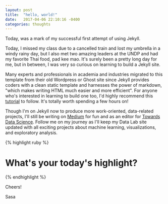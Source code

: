 ```yaml
---
layout: post
title:  "hello, world!"
date:   2017-04-06 22:10:16 -0400
categories: thoughts
---
```

Today, was a mark of my successful first attempt of using Jekyll.

Today, I missed my class due to a cancelled train and lost my umbrella in a windy rainy day, but I also met two amazing leaders at the UNDP and had my favorite Thai food, pad kee mao. It's surely been a pretty long day for me, but in between, I was very so curious on learning to build a Jekyll site.

Many experts and professionals in academia and industries migrated to this template from their old Wordpress or Ghost site since Jekyll provides coders with a clean static template and harnesses the power of markdown, "which makes writing HTML much easier and more efficient". For anyone who's interested in learning to build one too, I'd highly recommend this [tutorial](https://www.taniarascia.com/make-a-static-website-with-jekyll/) to follow. It's totally worth spending a few hours on!

Though I'm on Jekyll now to produce more work-oriented, data-related projects, I'll still be writing on [Medium](https://medium.com/@moorissa) for fun and as an editor for [Towards Data Science](https://medium.com/towards-data-science). Follow me on my journey as I'll keep my Data Lab site updated with all exciting projects about machine learning, visualizations, and exploratory analysis.

{% highlight ruby %}
# What's your today's highlight?
{% endhighlight %}

Cheers!

Sasa
